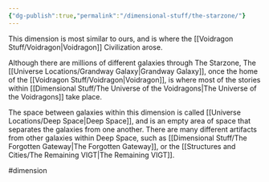 ```yaml
---
{"dg-publish":true,"permalink":"/dimensional-stuff/the-starzone/"}
---
```


This dimension is most similar to ours, and is where the [[Voidragon Stuff/Voidragon\|Voidragon]] Civilization arose. 

Although there are millions of different galaxies through The Starzone, The [[Universe Locations/Grandway Galaxy\|Grandway Galaxy]], once the home of the [[Voidragon Stuff/Voidragon\|Voidragon]], is where most of the stories within [[Dimensional Stuff/The Universe of the Voidragons\|The Universe of the Voidragons]] take place.

The space between galaxies within this dimension is called [[Universe Locations/Deep Space\|Deep Space]], and is an empty area of space that separates the galaxies from one another. There are many different artifacts from other galaxies within Deep Space, such as [[Dimensional Stuff/The Forgotten Gateway\|The Forgotten Gateway]], or the [[Structures and Cities/The Remaining VIGT\|The Remaining VIGT]].

#dimension